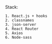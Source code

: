 Stack:
    
    1. React.js + hooks   
    2. classnames
    3. json-server
    4. React Router
    5. Axios
    6. Node-sass
